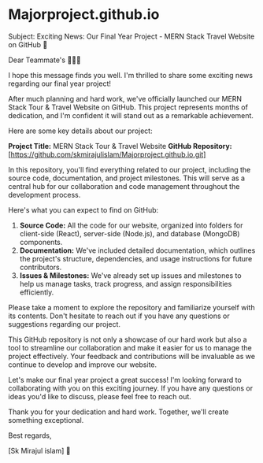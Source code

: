 # Majorproject.github.io
Subject: Exciting News: Our Final Year Project - MERN Stack Travel Website on GitHub 🚀

Dear Teammate's 👨🏻‍💻

I hope this message finds you well. I'm thrilled to share some exciting news regarding our final year project! 

After much planning and hard work, we've officially launched our MERN Stack Tour & Travel Website on GitHub. This project represents months of dedication, and I'm confident it will stand out as a remarkable achievement.

Here are some key details about our project:

**Project Title:** MERN Stack Tour & Travel Website
**GitHub Repository:** [https://github.com/skmirajulislam/Majorproject.github.io.git]

In this repository, you'll find everything related to our project, including the source code, documentation, and project milestones. This will serve as a central hub for our collaboration and code management throughout the development process.

Here's what you can expect to find on GitHub:
1. **Source Code:** All the code for our website, organized into folders for client-side (React), server-side (Node.js), and database (MongoDB) components.
2. **Documentation:** We've included detailed documentation, which outlines the project's structure, dependencies, and usage instructions for future contributors.
3. **Issues & Milestones:** We've already set up issues and milestones to help us manage tasks, track progress, and assign responsibilities efficiently.

Please take a moment to explore the repository and familiarize yourself with its contents. Don't hesitate to reach out if you have any questions or suggestions regarding our project.

This GitHub repository is not only a showcase of our hard work but also a tool to streamline our collaboration and make it easier for us to manage the project effectively. Your feedback and contributions will be invaluable as we continue to develop and improve our website.

Let's make our final year project a great success! I'm looking forward to collaborating with you on this exciting journey. If you have any questions or ideas you'd like to discuss, please feel free to reach out.

Thank you for your dedication and hard work. Together, we'll create something exceptional.

Best regards,

[Sk Mirajul islam] 💝
